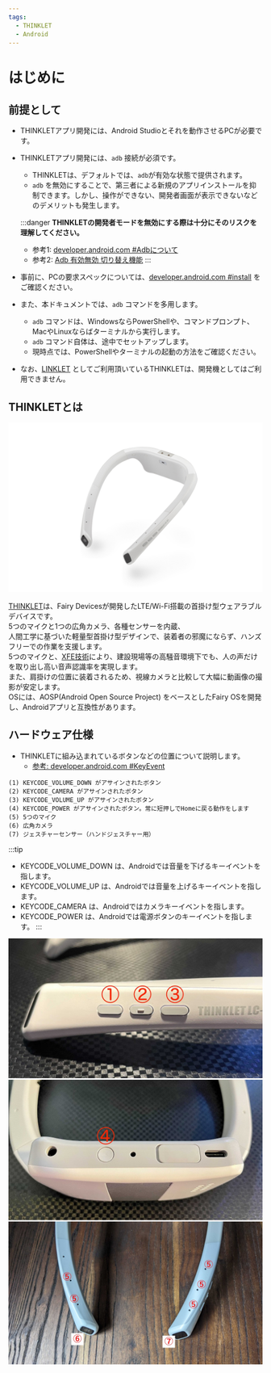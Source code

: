 ```yaml
---
tags:
  - THINKLET
  - Android
---
```


# はじめに
## 前提として
- THINKLETアプリ開発には、Android Studioとそれを動作させるPCが必要です。
- THINKLETアプリ開発には、`adb` 接続が必須です。
  - THINKLETは、デフォルトでは、`adb`が有効な状態で提供されます。
  - `adb` を無効にすることで、第三者による新規のアプリインストールを抑制できます。しかし、操作ができない、開発者画面が表示できないなどのデメリットも発生します。  

  :::danger
  **THINKLETの開発者モードを無効にする際は十分にそのリスクを理解してください。**
    - 参考1: [developer.android.com #Adbについて](https://developer.android.com/studio/command-line/adb)
    - 参考2: [Adb 有効無効 切り替え機能](https://github.com/FairyDevicesRD/thinklet.app.sdk#%E9%96%8B%E7%99%BA%E8%80%85%E3%83%A2%E3%83%BC%E3%83%89)
  :::

- 事前に、PCの要求スペックについては、[developer.android.com #install](https://developer.android.com/studio/install?hl=ja) をご確認ください。
- また、本ドキュメントでは、`adb` コマンドを多用します。
  - `adb` コマンドは、WindowsならPowerShellや、コマンドプロンプト、MacやLinuxならばターミナルから実行します。
  - `adb` コマンド自体は、途中でセットアップします。
  - 現時点では、PowerShellやターミナルの起動の方法をご確認ください。
- なお、[LINKLET](https://linklet.ai/) としてご利用頂いているTHINKLETは、開発機としてはご利用できません。

## THINKLETとは
![](./img/hw/tl.jpg)

[THINKLET](https://mimi.fairydevices.jp/technology/device/thinklet/)は、Fairy Devicesが開発したLTE/Wi-Fi搭載の首掛け型ウェアラブルデバイスです。  
5つのマイクと1つの広角カメラ、各種センサーを内蔵、  
人間工学に基づいた軽量型首掛け型デザインで、装着者の邪魔にならず、ハンズフリーでの作業を支援します。  
5つのマイクと、[XFE技術](https://mimi.fairydevices.jp/technology/edge/xfe/)により、建設現場等の高騒音環境下でも、人の声だけを取り出し高い音声認識率を実現します。  
また、肩掛けの位置に装着されるため、視線カメラと比較して大幅に動画像の撮影が安定します。  
OSには、AOSP(Android Open Source Project) をベースとしたFairy OSを開発し、Androidアプリと互換性があります。

## ハードウェア仕様
- THINKLETに組み込まれているボタンなどの位置について説明します。
  - [参考: developer.android.com #KeyEvent](https://developer.android.com/reference/android/view/KeyEvent)

```
(1) KEYCODE_VOLUME_DOWN がアサインされたボタン
(2) KEYCODE_CAMERA がアサインされたボタン
(3) KEYCODE_VOLUME_UP がアサインされたボタン
(4) KEYCODE_POWER がアサインされたボタン。常に短押しでHomeに戻る動作をします
(5) 5つのマイク
(6) 広角カメラ
(7) ジェスチャーセンサー（ハンドジェスチャー用）
```

:::tip
- KEYCODE_VOLUME_DOWN は、Androidでは音量を下げるキーイベントを指します。
- KEYCODE_VOLUME_UP は、Androidでは音量を上げるキーイベントを指します。
- KEYCODE_CAMERA は、Androidではカメラキーイベントを指します。
- KEYCODE_POWER は、Androidでは電源ボタンのキーイベントを指します。
:::

![](./img/hw/l.jpg)
![](./img/hw/d.jpg)
![](./img/hw/up.jpg)
